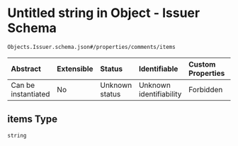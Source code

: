 # Untitled string in Object - Issuer Schema

```txt
Objects.Issuer.schema.json#/properties/comments/items
```



| Abstract            | Extensible | Status         | Identifiable            | Custom Properties | Additional Properties | Access Restrictions | Defined In                                                                      |
| :------------------ | :--------- | :------------- | :---------------------- | :---------------- | :-------------------- | :------------------ | :------------------------------------------------------------------------------ |
| Can be instantiated | No         | Unknown status | Unknown identifiability | Forbidden         | Allowed               | none                | [Issuer.schema.json*](../out/objects/Issuer.schema.json "open original schema") |

## items Type

`string`
